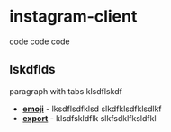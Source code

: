 # instagram-client

  code
  code
  code
  
## lskdflds
paragraph with tabs 
  klsdflskdf  
  
- **[emoji](/foo/bar#gl-emojis)** - 	lksdflsdfklsd slkdfklsdfklsdlkf
- **[export](/gfoo/bar#gl-export)** - klsdfskldflk slkfsdklfksldfkl
